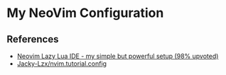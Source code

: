 # My NeoVim Configuration

## References

- [Neovim Lazy Lua IDE - my simple but powerful setup (98% upvoted)](https://youtu.be/VljhZ0e9zGE)
- [Jacky-Lzx/nvim.tutorial.config](https://github.com/Jacky-Lzx/nvim.tutorial.config)

